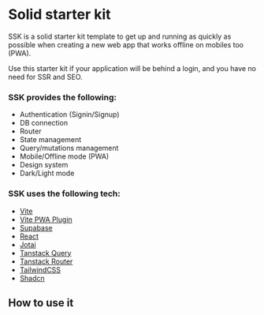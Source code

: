 # Solid starter kit

SSK is a solid starter kit template to get up and running as quickly as possible when creating a new web app that works offline on mobiles too (PWA).

Use this starter kit if your application will be behind a login, and you have no need for SSR and SEO.

### SSK provides the following:
- Authentication (Signin/Signup)
- DB connection
- Router
- State management
- Query/mutations management
- Mobile/Offline mode (PWA)
- Design system
- Dark/Light mode

### SSK uses the following tech:
- [Vite](https://vitejs.dev)
- [Vite PWA Plugin](https://vite-pwa-org.netlify.app)
- [Supabase](https://supabase.com)
- [React](https://react.dev)
- [Jotai](https://jotai.org)
- [Tanstack Query](https://tanstack.com/query/latest)
- [Tanstack Router](https://tanstack.com/router/v1)
- [TailwindCSS](https://tailwindcss.com)
- [Shadcn](https://ui.shadcn.com)

## How to use it
